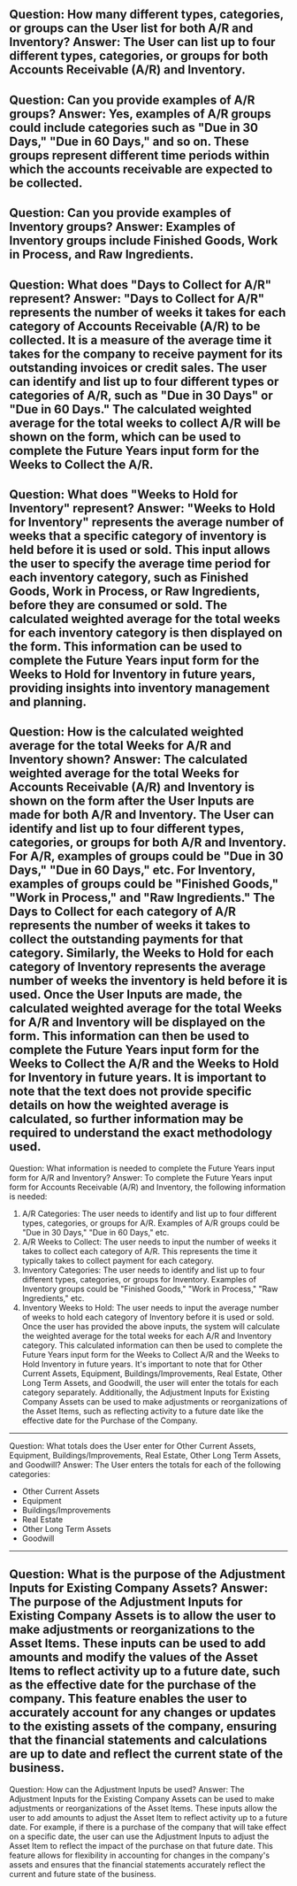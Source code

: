 Question: How many different types, categories, or groups can the User list for both A/R and Inventory?
Answer: The User can list up to four different types, categories, or groups for both Accounts Receivable (A/R) and Inventory.
---
Question: Can you provide examples of A/R groups?
Answer: Yes, examples of A/R groups could include categories such as "Due in 30 Days," "Due in 60 Days," and so on. These groups represent different time periods within which the accounts receivable are expected to be collected.
---
Question: Can you provide examples of Inventory groups?
Answer: Examples of Inventory groups include Finished Goods, Work in Process, and Raw Ingredients.
---
Question: What does "Days to Collect for A/R" represent?
Answer: "Days to Collect for A/R" represents the number of weeks it takes for each category of Accounts Receivable (A/R) to be collected. It is a measure of the average time it takes for the company to receive payment for its outstanding invoices or credit sales. The user can identify and list up to four different types or categories of A/R, such as "Due in 30 Days" or "Due in 60 Days." The calculated weighted average for the total weeks to collect A/R will be shown on the form, which can be used to complete the Future Years input form for the Weeks to Collect the A/R.
---
Question: What does "Weeks to Hold for Inventory" represent?
Answer: "Weeks to Hold for Inventory" represents the average number of weeks that a specific category of inventory is held before it is used or sold. This input allows the user to specify the average time period for each inventory category, such as Finished Goods, Work in Process, or Raw Ingredients, before they are consumed or sold. The calculated weighted average for the total weeks for each inventory category is then displayed on the form. This information can be used to complete the Future Years input form for the Weeks to Hold for Inventory in future years, providing insights into inventory management and planning.
---
Question: How is the calculated weighted average for the total Weeks for A/R and Inventory shown?
Answer: The calculated weighted average for the total Weeks for Accounts Receivable (A/R) and Inventory is shown on the form after the User Inputs are made for both A/R and Inventory. The User can identify and list up to four different types, categories, or groups for both A/R and Inventory. For A/R, examples of groups could be "Due in 30 Days," "Due in 60 Days," etc. For Inventory, examples of groups could be "Finished Goods," "Work in Process," and "Raw Ingredients."
The Days to Collect for each category of A/R represents the number of weeks it takes to collect the outstanding payments for that category. Similarly, the Weeks to Hold for each category of Inventory represents the average number of weeks the inventory is held before it is used.
Once the User Inputs are made, the calculated weighted average for the total Weeks for A/R and Inventory will be displayed on the form. This information can then be used to complete the Future Years input form for the Weeks to Collect the A/R and the Weeks to Hold for Inventory in future years.
It is important to note that the text does not provide specific details on how the weighted average is calculated, so further information may be required to understand the exact methodology used.
---
Question: What information is needed to complete the Future Years input form for A/R and Inventory?
Answer: To complete the Future Years input form for Accounts Receivable (A/R) and Inventory, the following information is needed:
1. A/R Categories: The user needs to identify and list up to four different types, categories, or groups for A/R. Examples of A/R groups could be "Due in 30 Days," "Due in 60 Days," etc.
2. A/R Weeks to Collect: The user needs to input the number of weeks it takes to collect each category of A/R. This represents the time it typically takes to collect payment for each category.
3. Inventory Categories: The user needs to identify and list up to four different types, categories, or groups for Inventory. Examples of Inventory groups could be "Finished Goods," "Work in Process," "Raw Ingredients," etc.
4. Inventory Weeks to Hold: The user needs to input the average number of weeks to hold each category of Inventory before it is used or sold.
Once the user has provided the above inputs, the system will calculate the weighted average for the total weeks for each A/R and Inventory category. This calculated information can then be used to complete the Future Years input form for the Weeks to Collect A/R and the Weeks to Hold Inventory in future years.
It's important to note that for Other Current Assets, Equipment, Buildings/Improvements, Real Estate, Other Long Term Assets, and Goodwill, the user will enter the totals for each category separately. Additionally, the Adjustment Inputs for Existing Company Assets can be used to make adjustments or reorganizations of the Asset Items, such as reflecting activity to a future date like the effective date for the Purchase of the Company.
---
Question: What totals does the User enter for Other Current Assets, Equipment, Buildings/Improvements, Real Estate, Other Long Term Assets, and Goodwill?
Answer: The User enters the totals for each of the following categories:
- Other Current Assets
- Equipment
- Buildings/Improvements
- Real Estate
- Other Long Term Assets
- Goodwill
---
Question: What is the purpose of the Adjustment Inputs for Existing Company Assets?
Answer: The purpose of the Adjustment Inputs for Existing Company Assets is to allow the user to make adjustments or reorganizations to the Asset Items. These inputs can be used to add amounts and modify the values of the Asset Items to reflect activity up to a future date, such as the effective date for the purchase of the company. This feature enables the user to accurately account for any changes or updates to the existing assets of the company, ensuring that the financial statements and calculations are up to date and reflect the current state of the business.
---
Question: How can the Adjustment Inputs be used?
Answer: The Adjustment Inputs for the Existing Company Assets can be used to make adjustments or reorganizations of the Asset Items. These inputs allow the user to add amounts to adjust the Asset Item to reflect activity up to a future date. For example, if there is a purchase of the company that will take effect on a specific date, the user can use the Adjustment Inputs to adjust the Asset Item to reflect the impact of the purchase on that future date. This feature allows for flexibility in accounting for changes in the company's assets and ensures that the financial statements accurately reflect the current and future state of the business.
